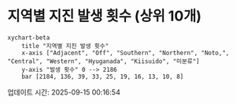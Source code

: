 # 지역별 지진 발생 횟수 (상위 10개)

```mermaid
xychart-beta
    title "지역별 지진 발생 횟수"
    x-axis ["Adjacent", "Off", "Southern", "Northern", "Noto,", "Central", "Western", "Hyuganada", "Kiisuido", "미분류"]
    y-axis "발생 횟수" 0 --> 2186
    bar [2184, 136, 39, 33, 25, 19, 16, 13, 10, 8]
```

업데이트 시간: 2025-09-15 00:16:54
